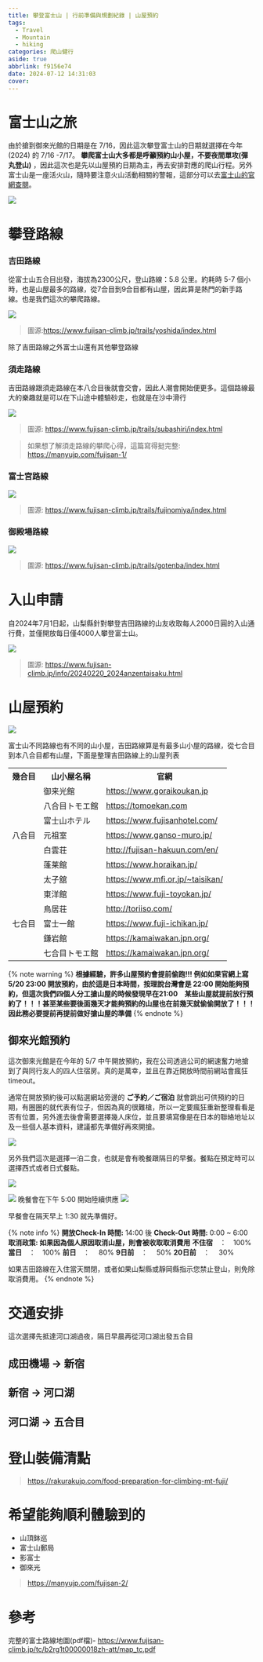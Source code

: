 ```yaml
---
title: 攀登富士山 | 行前準備與規劃紀錄 | 山屋預約
tags:
  - Travel
  - Mountain
  - hiking
categories: 爬山健行
aside: true
abbrlink: f9156e74
date: 2024-07-12 14:31:03
cover:
---
```


# 富士山之旅

由於搶到御來光館的日期是在 7/16，因此這次攀登富士山的日期就選擇在今年(2024) 的 7/16 -7/17。 **攀爬富士山大多都是呼籲預約山小屋，不要夜間單攻(彈丸登山)** ，因此這次也是先以山屋預約日期為主，再去安排對應的爬山行程。另外富士山是一座活火山，隨時要注意火山活動相關的警報，這部分可以去[富士山的官網查閱](https://www.fujisan-climb.jp/index.html)。

![](/img/Mountain/Mt.Fuji/notice.jpeg)


# 攀登路線

### 吉田路線
從富士山五合目出發，海拔為2300公尺，登山路線：5.8 公里。約耗時 5-7 個小時，也是山屋最多的路線，從7合目到9合目都有山屋，因此算是熱門的新手路線。也是我們這次的攀爬路線。

![](/img/Mountain/Mt.Fuji/path1.jpg)
> 圖源:https://www.fujisan-climb.jp/trails/yoshida/index.html

除了吉田路線之外富士山還有其他攀登路線

### 須走路線

吉田路線跟須走路線在本八合目後就會交會，因此人潮會開始便更多。這個路線最大的樂趣就是可以在下山途中體驗砂走，也就是在沙中滑行

![](/img/Mountain/Mt.Fuji/path3.jpg)
> 圖源: https://www.fujisan-climb.jp/trails/subashiri/index.html

> 如果想了解須走路線的攀爬心得，這篇寫得挺完整: https://manyujp.com/fujisan-1/

### 富士宮路線

![](/img/Mountain/Mt.Fuji/path2.jpg)
> 圖源: https://www.fujisan-climb.jp/trails/fujinomiya/index.html


### 御殿場路線

![](/img/Mountain/Mt.Fuji/path4.jpg)
> 圖源: https://www.fujisan-climb.jp/trails/gotenba/index.html




# 入山申請

自2024年7月1日起，山梨縣針對攀登吉田路線的山友收取每人2000日圓的入山通行費，並僅開放每日僅4000人攀登富士山。

![](/img/Mountain/Mt.Fuji/admission.jpeg)
> 圖源: https://www.fujisan-climb.jp/info/20240220_2024anzentaisaku.html

# 山屋預約

![](/img/Mountain/Mt.Fuji/house.jpg)

富士山不同路線也有不同的山小屋，吉田路線算是有最多山小屋的路線，從七合目到本八合目都有山屋，下面是整理吉田路線上的山屋列表


<table>
	<tr>
	    <th>幾合目</th>
	    <th>山小屋名稱</th>
	    <th>官網</th>  
	</tr >
	<tr >
	    <td rowspan="7">八合目</td>
	    <td>御来光館</td>
	    <td><a href="https://www.goraikoukan.jp"> https://www.goraikoukan.jp </td>
	</tr>
	<tr>
	    <td>八合目トモエ館</td>
	    <td><a href="https://tomoekan.com">https://tomoekan.com</td>
	</tr>
	<tr>
	    <td>富士山ホテル</td>
	    <td><a href="https://www.fujisanhotel.com/">https://www.fujisanhotel.com/</td>
	</tr>
	<tr>
	    <td>元祖室</td>
	    <td><a href="https://www.ganso-muro.jp/">https://www.ganso-muro.jp/</td>
	</tr>
	<tr><td>白雲荘</td>
	    <td><a href="http://fujisan-hakuun.com/en/">http://fujisan-hakuun.com/en/</td>
	</tr>
	<tr>
	    <td>蓬莱館</td>
	    <td><a href="https://www.horaikan.jp/">https://www.horaikan.jp/</td>
	</tr>
    <tr>
	    <td>太子舘</td>
	    <td><a href="https://www.mfi.or.jp/~taisikan/">https://www.mfi.or.jp/~taisikan/</td>
	</tr>
    <tr >
	    <td rowspan="5">七合目</td>
	    <td>東洋館</td>
	    <td><a href="https://www.fuji-toyokan.jp/">https://www.fuji-toyokan.jp/</td>
	</tr>
    <tr>
	    <td>鳥居荘</td>
	    <td><a href="http://toriiso.com/">http://toriiso.com/</td>
	</tr>
    <tr>
	    <td>富士一館</td>
	    <td><a href="https://www.fuji-ichikan.jp/">https://www.fuji-ichikan.jp/</td>
	</tr>
    <tr>
	    <td>鎌岩館</td>
	    <td><a href="https://kamaiwakan.jpn.org/">https://kamaiwakan.jpn.org/</td>
	</tr>
    <tr>
	    <td>七合目トモエ館</td>
	    <td><a href="https://kamaiwakan.jpn.org/">https://kamaiwakan.jpn.org/</td>
	</tr>
</table>


{% note warning %}
**根據經驗，許多山屋預約會提前偷跑!!! 例如如果官網上寫 5/20 23:00 開放預約，由於這是日本時間，按理說台灣會是 22:00 開始能夠預約，但這次我們四個人分工搶山屋的時候發現早在21:00　某些山屋就提前放行預約了！！！甚至某些要後面幾天才能夠預約的山屋也在前幾天就偷偷開放了！！！因此務必要提前再提前做好搶山屋的準備**
{% endnote %}

## 御來光館預約

這次御來光館是在今年的 5/7 中午開放預約，我在公司透過公司的網速奮力地搶到了與同行友人的四人住宿房。真的是萬幸，並且在靠近開放時間前網站會瘋狂 timeout。

通常在開放預約後可以點選網站旁邊的 **ご予約／ご宿泊** 就會跳出可供預約的日期，有圈圈的就代表有位子，但因為真的很難槍，所以一定要瘋狂重新整理看看是否有位置，另外進去後會需要選擇幾人床位，並且要填寫像是在日本的聯絡地址以及一些個人基本資料，建議都先準備好再來開搶。

![](/img/Mountain/Mt.Fuji/goraikoukan.png)

另外我們這次是選擇一泊二食，也就是會有晚餐跟隔日的早餐。餐點在預定時可以選擇西式或者日式餐點。

![](/img/Mountain/Mt.Fuji/food.jpeg)

![](/img/Mountain/Mt.Fuji/dinner.jpeg)
晚餐會在下午 5:00 開始陸續供應
![](/img/Mountain/Mt.Fuji/breakfest.jpeg)

早餐會在隔天早上 1:30 就先準備好。

{% note info %}
**開放Check-In 時間:** 14:00 後
**Check-Out 時間:** 0:00 ~ 6:00 
**取消政策: 如果因為個人原因取消山屋，則會被收取取消費用**
**不住宿**　：　100%
**當日**　：　100%
**前日**　：　 80%
**9日前**　：　 50%
**20日前**　：　 30%

如果吉田路線在入住當天關閉，或者如果山梨縣或靜岡縣指示您禁止登山，則免除取消費用。
{% endnote %}

# 交通安排

這次選擇先抵達河口湖過夜，隔日早晨再從河口湖出發五合目

## 成田機場 → 新宿
## 新宿 → 河口湖
## 河口湖 → 五合目

# 登山裝備清點


> https://rakurakujp.com/food-preparation-for-climbing-mt-fuji/

# 希望能夠順利體驗到的

- 山頂鉢巡
- 富士山郵局
- 影富士
- 御來光
> https://manyujp.com/fujisan-2/

# 參考

完整的富士路線地圖(pdf檔)- https://www.fujisan-climb.jp/tc/b2rg1t00000018zh-att/map_tc.pdf